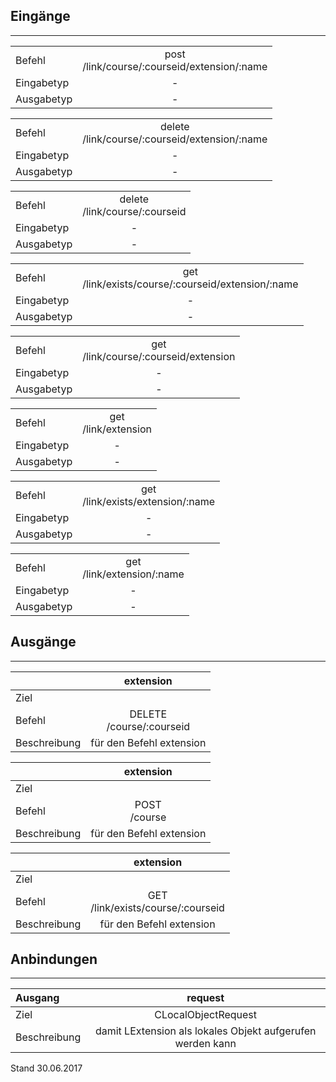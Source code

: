 ## Eingänge
---------------

|||
| :----------- |:-----: |
|Befehl| post<br>/link/course/:courseid/extension/:name|
|Eingabetyp| -|
|Ausgabetyp| -|

|||
| :----------- |:-----: |
|Befehl| delete<br>/link/course/:courseid/extension/:name|
|Eingabetyp| -|
|Ausgabetyp| -|

|||
| :----------- |:-----: |
|Befehl| delete<br>/link/course/:courseid|
|Eingabetyp| -|
|Ausgabetyp| -|

|||
| :----------- |:-----: |
|Befehl| get<br>/link/exists/course/:courseid/extension/:name|
|Eingabetyp| -|
|Ausgabetyp| -|

|||
| :----------- |:-----: |
|Befehl| get<br>/link/course/:courseid/extension|
|Eingabetyp| -|
|Ausgabetyp| -|

|||
| :----------- |:-----: |
|Befehl| get<br>/link/extension|
|Eingabetyp| -|
|Ausgabetyp| -|

|||
| :----------- |:-----: |
|Befehl| get<br>/link/exists/extension/:name|
|Eingabetyp| -|
|Ausgabetyp| -|

|||
| :----------- |:-----: |
|Befehl| get<br>/link/extension/:name|
|Eingabetyp| -|
|Ausgabetyp| -|


## Ausgänge
---------------

||extension|
| :----------- |:-----: |
|Ziel| |
|Befehl| DELETE<br>/course/:courseid|
|Beschreibung| für den Befehl extension|

||extension|
| :----------- |:-----: |
|Ziel| |
|Befehl| POST<br>/course|
|Beschreibung| für den Befehl extension|

||extension|
| :----------- |:-----: |
|Ziel| |
|Befehl| GET<br>/link/exists/course/:courseid|
|Beschreibung| für den Befehl extension|


## Anbindungen
---------------

|Ausgang|request|
| :----------- |:-----: |
|Ziel| CLocalObjectRequest|
|Beschreibung| damit LExtension als lokales Objekt aufgerufen werden kann|


Stand 30.06.2017

